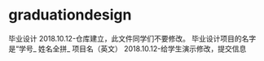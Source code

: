 # graduationdesign
毕业设计
2018.10.12-仓库建立，此文件同学们不要修改。
毕业设计项目的名字是“学号_ 姓名全拼_ 项目名（英文）
2018.10.12-给学生演示修改，提交信息